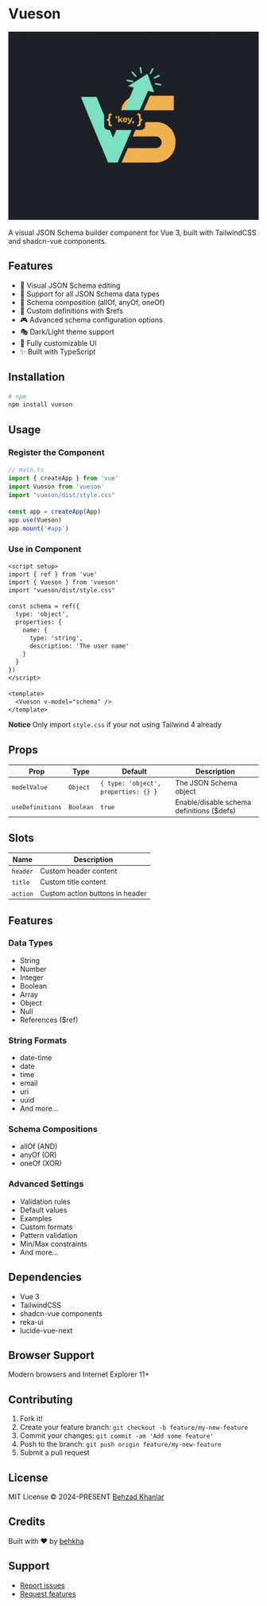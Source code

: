 # Vueson

![Vueson](src/assets/logo.jpg)

A visual JSON Schema builder component for Vue 3, built with TailwindCSS and shadcn-vue components.

## Features

- 🎨 Visual JSON Schema editing
- 🎯 Support for all JSON Schema data types
- 🔄 Schema composition (allOf, anyOf, oneOf) 
- 📝 Custom definitions with $refs
- 🎮 Advanced schema configuration options
- 🎭 Dark/Light theme support
- 🔧 Fully customizable UI
- ✨ Built with TypeScript

## Installation

```bash
# npm
npm install vueson
```

## Usage

### Register the Component

```ts
// main.ts
import { createApp } from 'vue'
import Vueson from 'vueson'
import "vueson/dist/style.css"

const app = createApp(App)
app.use(Vueson)
app.mount('#app')
```

### Use in Component

```vue
<script setup>
import { ref } from 'vue'
import { Vueson } from 'vueson'
import "vueson/dist/style.css"

const schema = ref({
  type: 'object',
  properties: {
    name: {
      type: 'string',
      description: 'The user name'
    }
  }
})
</script>

<template>
  <Vueson v-model="schema" />
</template>
```

**Notice**
Only import `style.css` if your not using Tailwind 4 already

## Props

| Prop | Type | Default | Description |
|------|------|---------|-------------|
| `modelValue` | `Object` | `{ type: 'object', properties: {} }` | The JSON Schema object |
| `useDefinitions` | `Boolean` | `true` | Enable/disable schema definitions ($defs) |

## Slots

| Name | Description |
|------|-------------|
| `header` | Custom header content |
| `title` | Custom title content |
| `action` | Custom action buttons in header |

## Features

### Data Types
- String
- Number
- Integer
- Boolean
- Array
- Object
- Null
- References ($ref)

### String Formats
- date-time
- date
- time
- email
- uri
- uuid
- And more...

### Schema Compositions
- allOf (AND)
- anyOf (OR)
- oneOf (XOR)

### Advanced Settings
- Validation rules
- Default values
- Examples
- Custom formats
- Pattern validation
- Min/Max constraints
- And more...

## Dependencies

- Vue 3
- TailwindCSS
- shadcn-vue components
- reka-ui
- lucide-vue-next

## Browser Support

Modern browsers and Internet Explorer 11+

## Contributing

1. Fork it!
2. Create your feature branch: `git checkout -b feature/my-new-feature`
3. Commit your changes: `git commit -am 'Add some feature'`
4. Push to the branch: `git push origin feature/my-new-feature`
5. Submit a pull request

## License

MIT License © 2024-PRESENT [Behzad Khanlar](https://github.com/behkha)

## Credits

Built with ❤️ by [behkha](https://github.com/behkha)

## Support

- [Report issues](https://github.com/behkha/vueson/issues)
- [Request features](https://github.com/behkha/vueson/issues)

